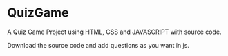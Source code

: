 # QuizGame
A Quiz Game Project using HTML, CSS and JAVASCRIPT with source code.

Download the source code and add questions as you want in js.
